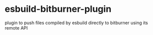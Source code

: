 # esbuild-bitburner-plugin
plugin to push files compiled by esbuild directly to bitburner using its remote API
